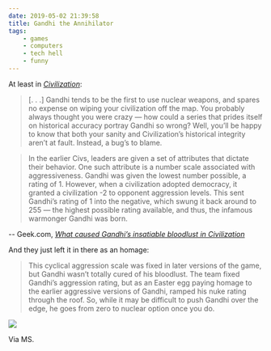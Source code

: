 ```yaml
---
date: 2019-05-02 21:39:58
title: Gandhi the Annihilator
tags:
    - games
    - computers
    - tech hell
    - funny
---
```


At least in [_Civilization_](https://en.wikipedia.org/wiki/Civilization_(video_game)):

> [. . .] Gandhi tends to be the first to use nuclear weapons, and spares no expense on wiping your civilization off the map. You probably always thought you were crazy — how could a series that prides itself on historical accuracy portray Gandhi so wrong? Well, you’ll be happy to know that both your sanity and Civilization’s historical integrity aren’t at fault. Instead, a bug’s to blame.

> In the earlier Civs, leaders are given a set of attributes that dictate their behavior. One such attribute is a number scale associated with aggressiveness. Gandhi was given the lowest number possible, a rating of 1. However, when a civilization adopted democracy, it granted a civilization -2 to opponent aggression levels. This sent Gandhi’s rating of 1 into the negative, which swung it back around to 255 — the highest possible rating available, and thus, the infamous warmonger Gandhi was born.

-- Geek.com, [_What caused Gandhi’s insatiable bloodlust in Civilization_](https://www.geek.com/games/why-gandhi-is-always-a-warmongering-jerk-in-civilization-1608515/)

And they just left it in there as an homage:

> This cyclical aggression scale was fixed in later versions of the game, but Gandhi wasn’t totally cured of his bloodlust. The team fixed Gandhi’s aggression rating, but as an Easter egg paying homage to the earlier aggressive versions of Gandhi, ramped his nuke rating through the roof. So, while it may be difficult to push Gandhi over the edge, he goes from zero to nuclear option once you do.

![](/misc/g/gandhi_civ.jpg)

Via MS.

